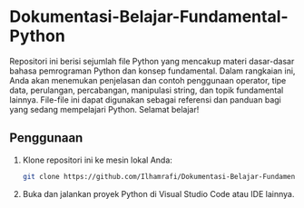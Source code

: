# Dokumentasi-Belajar-Fundamental-Python

Repositori ini berisi sejumlah file Python yang mencakup materi dasar-dasar bahasa pemrograman Python dan konsep fundamental. Dalam rangkaian ini, Anda akan menemukan penjelasan dan contoh penggunaan operator, tipe data, perulangan, percabangan, manipulasi string, dan topik fundamental lainnya. File-file ini dapat digunakan sebagai referensi dan panduan bagi yang sedang mempelajari Python. Selamat belajar!

## Penggunaan
1. Klone repositori ini ke mesin lokal Anda:
    ```bash
    git clone https://github.com/Ilhamrafi/Dokumentasi-Belajar-Fundamental-Python.git
    ```
2. Buka dan jalankan proyek Python di Visual Studio Code atau IDE lainnya.

